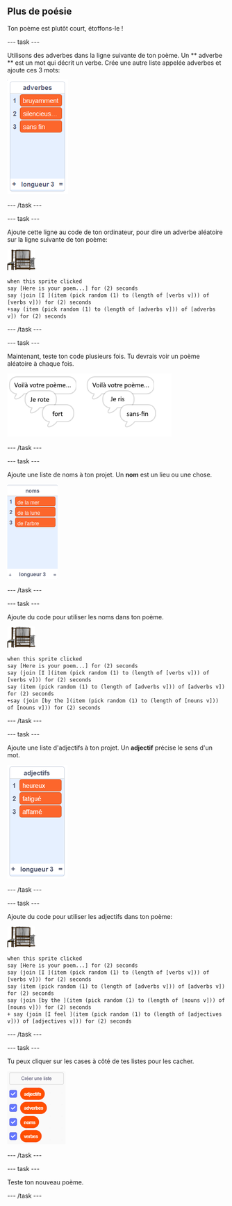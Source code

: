 ## Plus de poésie

Ton poème est plutôt court, étoffons-le !

\--- task \---

Utilisons des adverbes dans la ligne suivante de ton poème. Un ** adverbe ** est un mot qui décrit un verbe. Crée une autre liste appelée adverbes et ajoute ces 3 mots:

![liste avec les mots bruyamment, silencieusement, sans fin](images/poetry-adverbs.png)

\--- /task \---

\--- task \---

Ajoute cette ligne au code de ton ordinateur, pour dire un adverbe aléatoire sur la ligne suivante de ton poème:

![sprite de l'ordinateur](images/computer-sprite.png)

```blocks3
when this sprite clicked
say [Here is your poem...] for (2) seconds
say (join [I ](item (pick random (1) to (length of [verbs v])) of [verbs v])) for (2) seconds
+say (item (pick random (1) to (length of [adverbs v])) of [adverbs v]) for (2) seconds
```

\--- /task \---

\--- task \---

Maintenant, teste ton code plusieurs fois. Tu devrais voir un poème aléatoire à chaque fois.

![bulles aléatoires avec des adverbes](images/poetry-adverb-test.png)

\--- /task \---

\--- task \---

Ajoute une liste de noms à ton projet. Un **nom** est un lieu ou une chose.

![une liste de noms avec les mots de la mer, de la lune, de l'arbre](images/poetry-nouns.png)

\--- /task \---

\--- task \---

Ajoute du code pour utiliser les noms dans ton poème.

![sprite de l'ordinateur](images/computer-sprite.png)

```blocks3
when this sprite clicked
say [Here is your poem...] for (2) seconds
say (join [I ](item (pick random (1) to (length of [verbs v])) of [verbs v])) for (2) seconds
say (item (pick random (1) to (length of [adverbs v])) of [adverbs v]) for (2) seconds
+say (join [by the ](item (pick random (1) to (length of [nouns v])) of [nouns v])) for (2) seconds
```

\--- /task \---

\--- task \---

Ajoute une liste d'adjectifs à ton projet. Un **adjectif** précise le sens d'un mot.

![une liste d'adjectifs heureux, fatigué, affamé](images/poetry-adjectives.png)

\--- /task \---

\--- task \---

Ajoute du code pour utiliser les adjectifs dans ton poème:

![sprite de l'ordinateur](images/computer-sprite.png)

```blocks3
when this sprite clicked
say [Here is your poem...] for (2) seconds
say (join [I ](item (pick random (1) to (length of [verbs v])) of [verbs v])) for (2) seconds
say (item (pick random (1) to (length of [adverbs v])) of [adverbs v]) for (2) seconds
say (join [by the ](item (pick random (1) to (length of [nouns v])) of [nouns v])) for (2) seconds
+ say (join [I feel ](item (pick random (1) to (length of [adjectives v])) of [adjectives v])) for (2) seconds
```

\--- /task \---

\--- task \---

Tu peux cliquer sur les cases à côté de tes listes pour les cacher.

![les variables liste avec les cases à cocher sélectionnées](images/poetry-lists-tick.png)

\--- /task \---

\--- task \---

Teste ton nouveau poème.

\--- /task \---